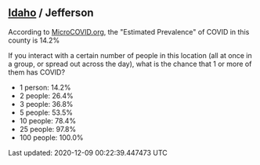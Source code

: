 
## [Idaho](/united-states/idaho) / Jefferson

According to [MicroCOVID.org](http://microcovid.org),
the "Estimated Prevalence" of COVID in this county is 14.2%

If you interact with a certain number of people in this location
(all at once in a group, or spread out across the day), what is the chance that
1 or more of them has COVID?

- 1 person: 14.2%
- 2 people: 26.4%
- 3 people: 36.8%
- 5 people: 53.5%
- 10 people: 78.4%
- 25 people: 97.8%
- 100 people: 100.0%

Last updated: 2020-12-09 00:22:39.447473 UTC
